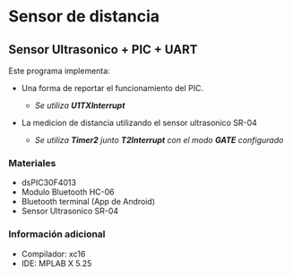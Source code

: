 # Sensor de distancia
## Sensor Ultrasonico + PIC + UART

Este programa implementa:

- Una forma de reportar el funcionamiento del PIC.
    - *Se utiliza **U1TXInterrupt*** 

- La medicion de distancia utilizando el sensor ultrasonico SR-04

    - *Se utiliza **Timer2** junto **T2Interrupt** con el modo **GATE** configurado*

### Materiales
- dsPIC30F4013
- Modulo Bluetooth HC-06
- Bluetooth terminal (App de Android)
- Sensor Ultrasonico SR-04

### Información adicional

- Compilador: xc16
- IDE: MPLAB X 5.25

